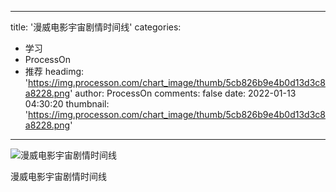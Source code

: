 
---
title: '漫威电影宇宙剧情时间线'
categories: 
 - 学习
 - ProcessOn
 - 推荐
headimg: 'https://img.processon.com/chart_image/thumb/5cb826b9e4b0d13d3c8a8228.png'
author: ProcessOn
comments: false
date: 2022-01-13 04:30:20
thumbnail: 'https://img.processon.com/chart_image/thumb/5cb826b9e4b0d13d3c8a8228.png'
---

<div>   
<img class="thumb" alt="漫威电影宇宙剧情时间线" src="https://img.processon.com/chart_image/thumb/5cb826b9e4b0d13d3c8a8228.png" referrerpolicy="no-referrer">
<p>漫威电影宇宙剧情时间线</p>  
</div>
            